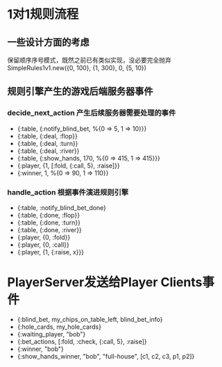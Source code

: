 # 1对1规则流程

## 一些设计方面的考虑
保留顺序序号模式，既然之前已有类似实现，没必要完全抛弃
SimpleRules1v1.new({0, 100}, {1, 300}, 0, {5, 10})

## 规则引擎产生的游戏后端服务器事件

### decide_next_action 产生后续服务器需要处理的事件
- {:table, {:notify_blind_bet, %{0 => 5, 1 => 10}}}
- {:table, {:deal, :flop}}
- {:table, {:deal, :turn}}
- {:table, {:deal, :river}}
- {:table, {:show_hands, 170, %{0 => 415, 1 => 415}}}
- {:player, {1, [:fold, {:call, 5}, :raise]}}
- {:winner, 1, %{0 => 90, 1 => 110}}

### handle_action 根据事件演进规则引擎
- {:table, :notify_blind_bet_done}
- {:table, {:done, :flop}}
- {:table, {:done, :turn}}
- {:table, {:done, :river}}
- {:player, {0, :fold}}
- {:player, {0, :call}}
- {:player, {1, {:raise, x}}}

# PlayerServer发送给Player Clients事件
- {:blind_bet, my_chips_on_table_left, blind_bet_info}
- {:hole_cards, my_hole_cards}
- {:waiting_player, "bob"}
- {:bet_actions, [:fold, :check, {:call, 5}, :raise]}
- {:winner, "bob"}
- {:show_hands_winner, "bob", "full-house", [c1, c2, c3, p1, p2]}